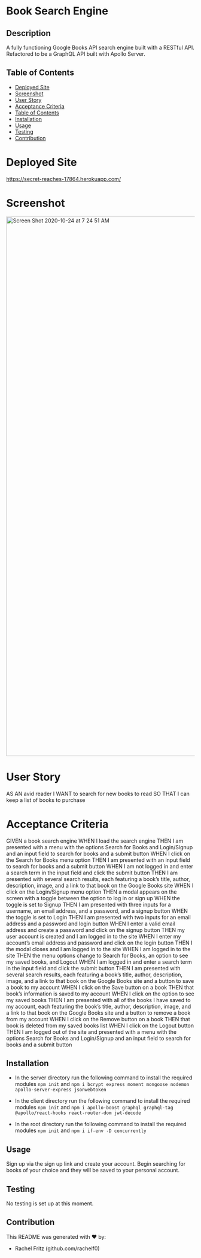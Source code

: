 # Book Search Engine

## Description
A fully functioning Google Books API search engine built with a RESTful API. Refactored to be a GraphQL API built with Apollo Server.

## Table of Contents
  - [Deployed Site](#deployed-site)
  - [Screenshot](#screenshot)
  - [User Story](#user-story)
  - [Acceptance Criteria](#acceptance-criteria)
  - [Table of Contents](#table-of-contents)
  - [Installation](#installation)
  - [Usage](#usage)
  - [Testing](#testing)
  - [Contribution](#contribution)

# Deployed Site
https://secret-reaches-17864.herokuapp.com/


# Screenshot
<img width="1440" alt="Screen Shot 2020-10-24 at 7 24 51 AM" src="https://user-images.githubusercontent.com/65192910/97081746-16800d80-15ca-11eb-95c5-0e56414c2334.png">

# User Story
AS AN avid reader
I WANT to search for new books to read
SO THAT I can keep a list of books to purchase

# Acceptance Criteria
GIVEN a book search engine
WHEN I load the search engine
THEN I am presented with a menu with the options Search for Books and Login/Signup and an input field to search for books and a submit button
WHEN I click on the Search for Books menu option
THEN I am presented with an input field to search for books and a submit button
WHEN I am not logged in and enter a search term in the input field and click the submit button
THEN I am presented with several search results, each featuring a book’s title, author, description, image, and a link to that book on the Google Books site
WHEN I click on the Login/Signup menu option
THEN a modal appears on the screen with a toggle between the option to log in or sign up
WHEN the toggle is set to Signup
THEN I am presented with three inputs for a username, an email address, and a password, and a signup button
WHEN the toggle is set to Login
THEN I am presented with two inputs for an email address and a password and login button
WHEN I enter a valid email address and create a password and click on the signup button
THEN my user account is created and I am logged in to the site
WHEN I enter my account’s email address and password and click on the login button
THEN I the modal closes and I am logged in to the site
WHEN I am logged in to the site
THEN the menu options change to Search for Books, an option to see my saved books, and Logout
WHEN I am logged in and enter a search term in the input field and click the submit button
THEN I am presented with several search results, each featuring a book’s title, author, description, image, and a link to that book on the Google Books site and a button to save a book to my account
WHEN I click on the Save button on a book
THEN that book’s information is saved to my account
WHEN I click on the option to see my saved books
THEN I am presented with all of the books I have saved to my account, each featuring the book’s title, author, description, image, and a link to that book on the Google Books site and a button to remove a book from my account
WHEN I click on the Remove button on a book
THEN that book is deleted from my saved books list
WHEN I click on the Logout button
THEN I am logged out of the site and presented with a menu with the options Search for Books and Login/Signup and an input field to search for books and a submit button  

## Installation

- In the server directory run the following command to install the required modules `npm init` and
`npm i bcrypt express moment mongoose nodemon apollo-server-express jsonwebtoken`

- In the client directory run the following command to install the required modules `npm init` and
` npm i apollo-boost graphql graphql-tag @apollo/react-hooks react-router-dom jwt-decode `

- In the root directory run the following command to install the required modules ` npm init ` and ` npm i if-env -D concurrently `

## Usage
Sign up via the sign up link and create your account. Begin searching for books of your choice and they will be saved to your personal account.

## Testing
No testing is set up at this moment.

## Contribution
This README was generated with ❤️ by:
- Rachel Fritz (github.com/rachelf0)